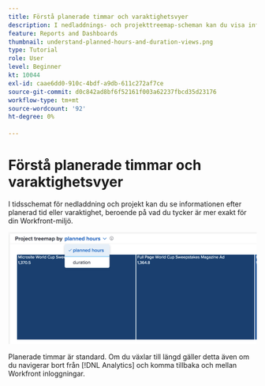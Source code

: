 ```yaml
---
title: Förstå planerade timmar och varaktighetsvyer
description: I nedladdnings- och projekttreemap-scheman kan du visa informationen efter planerade timmar eller varaktighet.
feature: Reports and Dashboards
thumbnail: understand-planned-hours-and-duration-views.png
type: Tutorial
role: User
level: Beginner
kt: 10044
exl-id: caae6dd0-910c-4bdf-a9db-611c272af7ce
source-git-commit: d0c842ad8bf6f52161f003a62237fbcd35d23176
workflow-type: tm+mt
source-wordcount: '92'
ht-degree: 0%

---
```


# Förstå planerade timmar och varaktighetsvyer

I tidsschemat för nedladdning och projekt kan du se informationen efter planerad tid eller varaktighet, beroende på vad du tycker är mer exakt för din Workfront-miljö.

![En bild av hur du väljer ett planerat timmar i stället för varaktighet](assets/section-1-5.png)

Planerade timmar är standard. Om du växlar till längd gäller detta även om du navigerar bort från [!DNL Analytics] och komma tillbaka och mellan Workfront inloggningar.
